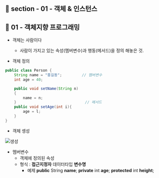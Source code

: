 ## 📝 section - 01 - 객체 & 인스턴스

## 📍 01 - 객체지향 프로그래밍

* 객체는 사람이다
    * 사람이 가지고 있는 속성(멤버변수)과 행동(메서드)을 정의 해놓은 것.

* 객체 정의

```java
public class Person {
    String name = "홍길동";         // 멤버변수
    int age = 40;

    public void setName(String n)
    {
        name = n;
    }                               // 메서드
    public void setAge(int i){
        age = l;
    }
}

```

* 객체 셍성

![생성](https://user-images.githubusercontent.com/93629804/179663675-fac961d0-5f0c-4ef3-a371-c41a1c6997e9.png)

* 멤버변수
    * 객체에 정의된 속성
    * 형식 : **접근지정자** 데이터타입 **변수명**
        * 예제
            **public** String **name**;
            **private** int **age**;
            **protected** int **height**;

